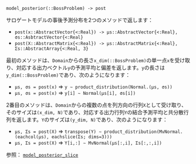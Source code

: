 ```
model_posterior(::BossProblem) -> post
```

サロゲートモデルの事後予測分布を2つのメソッドで返します：

  * `post(x::AbstractVector{<:Real}) -> μs::AbstractVector{<:Real}, σs::AsbtractVector{<:Real}`
  * `post(X::AbstractMatrix{<:Real}) -> μs::AbstractMatrix{<:Real}, Σs::AbstractArray{<:Real, 3}`

最初のメソッドは、`Domain`からの長さ`x_dim(::BossProblem)`の単一点`x`を受け取り、対応する出力ベクトル`y`の予測平均と偏差を返します。`y`の長さは`y_dim(::BossProblem)`であり、次のようになります：

  * `μs, σs = post(x)` => `y ∼ product_distribution(Normal.(μs, σs))`
  * `μs, σs = post(x)` => `y[i] ∼ Normal(μs[i], σs[i])`

2番目のメソッドは、`Domain`からの複数の点を列方向の行列`X`として受け取り、そのサイズは`(x_dim, N)`であり、対応する出力行列`Y`の結合予測平均と共分散行列を返します。`Y`のサイズは`(y_dim, N)`であり、次のようになります：

  * `μs, Σs = post(X)` => `transpose(Y) ∼ product_distribution(MvNormal.(eachcol(μs), eachslice(Σs; dims=3)))`
  * `μs, Σs = post(X)` => `Y[i,:] ∼ MvNormal(μs[:,i], Σs[:,:,i])`

参照： [`model_posterior_slice`](@ref)
